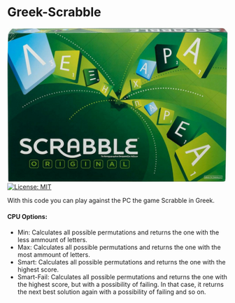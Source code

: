 # Greek-Scrabble
![Scrabble cover image](https://github.com/NikitasMaragkos/Greek-Scrabble/blob/main/greek_scrabble.jpeg?raw=true)
 [![License: MIT](https://img.shields.io/badge/License-MIT-yellow.svg)](https://opensource.org/licenses/MIT "MIT License")
 
 With this code you can play against the PC the game Scrabble in Greek.

 #### CPU Options:
* Min: Calculates all possible permutations and returns the one with the less ammount of letters.
* Max: Calculates all possible permutations and returns the one with the most ammount of letters.
* Smart: Calculates all possible permutations and returns the one with the highest score.
* Smart-Fail: Calculates all possible permutations and returns the one with the highest score, but with a possibility of failing. In that case, it returns the next best solution again with a possibility of failing and so on.
